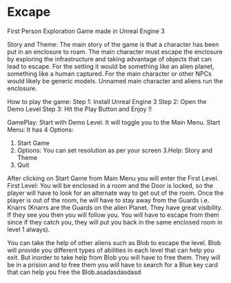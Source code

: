 # Excape
First Person Exploration Game made in Unreal Engine 3

Story and Theme:
The main story of the game is that a character has been put in an enclosure to roam.
The main character must escape the enclosure by exploring the infrastructure and taking advantage of objects that can lead to escape.
For the setting it would be something like an alien planet, something like a human captured.
For the main character or other NPCs would likely be generic models. Unnamed main character and aliens run the enclosure.

How to play the game:
Step 1: Install Unreal Engine 3
Step 2: Open the Demo Level
Step 3: Hit the Play Button and Enjoy !!

GamePlay:
Start with Demo Level. It will toggle you to the Main Menu.
Start Menu:
It has 4 Options:
1. Start Game
2. Options: You can set resolution as per your screen
3.Help: Story and Theme
4. Quit

After clicking on Start Game from Main Menu you will enter the First Level.
First Level:
You will be enclosed in a room and the Door is locked, so the player will have to look for an alternate way to get out of the room.
Once the player is out of the room, he will have to stay away from the Guards i.e. Knarrs
(Knarrs are the Guards on the alien Planet. They have great visibility. If they see you then you will follow you. You will have to escape from them since if they catch you, they will put you back in the same enclosed room in level 1 always).

  You can take the help of other aliens such as Blob to escape the level. Blob will provide you different types of abilities in each level that can help you exit. But inorder to take help from Blob you will have to free them. They will be in a prision and to free them you will have to search for a Blue key card that can help you free the Blob.asadasdasdasd
